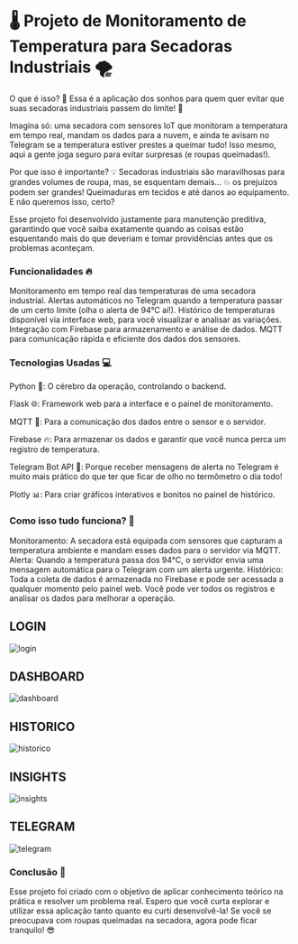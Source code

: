 # 🌡️ Projeto de Monitoramento de Temperatura para Secadoras Industriais 🌪️

O que é isso? 🤔
Essa é a aplicação dos sonhos para quem quer evitar que suas secadoras industriais passem do limite! 🚨

Imagina só: uma secadora com sensores IoT que monitoram a temperatura em tempo real, mandam os dados para a nuvem, e ainda te avisam no Telegram se a temperatura estiver prestes a queimar tudo! Isso mesmo, aqui a gente joga seguro para evitar surpresas (e roupas queimadas!).

Por que isso é importante? 💡
Secadoras industriais são maravilhosas para grandes volumes de roupa, mas, se esquentam demais... 💥 os prejuízos podem ser grandes! Queimaduras em tecidos e até danos ao equipamento. E não queremos isso, certo?

Esse projeto foi desenvolvido justamente para manutenção preditiva, garantindo que você saiba exatamente quando as coisas estão esquentando mais do que deveriam e tomar providências antes que os problemas aconteçam.

###  Funcionalidades 🔥
Monitoramento em tempo real das temperaturas de uma secadora industrial.
Alertas automáticos no Telegram quando a temperatura passar de um certo limite (olha o alerta de 94°C aí!).
Histórico de temperaturas disponível via interface web, para você visualizar e analisar as variações.
Integração com Firebase para armazenamento e análise de dados.
MQTT para comunicação rápida e eficiente dos dados dos sensores.

### Tecnologias Usadas 💻
Python 🐍: O cérebro da operação, controlando o backend.

Flask 🌐: Framework web para a interface e o painel de monitoramento.

MQTT 📡: Para a comunicação dos dados entre o sensor e o servidor.

Firebase 🔥: Para armazenar os dados e garantir que você nunca perca um registro de temperatura.

Telegram Bot API 🤖: Porque receber mensagens de alerta no Telegram é muito mais prático do que ter que ficar de olho no termômetro o dia todo!

Plotly 📊: Para criar gráficos interativos e bonitos no painel de histórico.

###  Como isso tudo funciona? 🚀
Monitoramento: A secadora está equipada com sensores que capturam a temperatura ambiente e mandam esses dados para o servidor via MQTT.
Alerta: Quando a temperatura passa dos 94°C, o servidor envia uma mensagem automática para o Telegram com um alerta urgente.
Histórico: Toda a coleta de dados é armazenada no Firebase e pode ser acessada a qualquer momento pelo painel web. Você pode ver todos os registros e analisar os dados para melhorar a operação.

##  LOGIN
![login](https://github.com/user-attachments/assets/09fcec3e-c5fd-4fdc-9f61-1ffba024841e)
##  DASHBOARD 
![dashboard](https://github.com/user-attachments/assets/a0fdae23-e7c5-46b5-a198-a9356f716014)
##  HISTORICO
![historico](https://github.com/user-attachments/assets/31d174e1-71ec-4fb6-98da-ee15d4e64c26)
##  INSIGHTS
![insights](https://github.com/user-attachments/assets/c6035f32-2650-4fb8-8cc7-6001221bf06e)
## TELEGRAM
![telegram](https://github.com/user-attachments/assets/4fdd3340-573d-42ce-8982-1795b560b02a)



###  Conclusão 🎉
Esse projeto foi criado com o objetivo de aplicar conhecimento teórico na prática e resolver um problema real. Espero que você curta explorar e utilizar essa aplicação tanto quanto eu curti desenvolvê-la!
Se você se preocupava com roupas queimadas na secadora, agora pode ficar tranquilo! 😎
